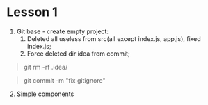 # Lesson 1
1. Git base - create empty project:
   1. Deleted all useless from src(all except index.js,
app,js), fixed index.js;
   2. Force deleted dir idea from commit;
> git rm -rf .idea/

> git commit -m "fix gitignore"

2. Simple components